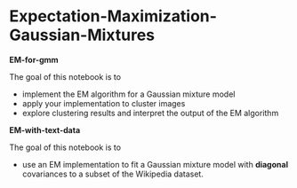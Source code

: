 # Expectation-Maximization-Gaussian-Mixtures

**EM-for-gmm**

The goal of this notebook is to 
* implement the EM algorithm for a Gaussian mixture model
* apply your implementation to cluster images
* explore clustering results and interpret the output of the EM algorithm  


**EM-with-text-data**

The goal of this notebook is to 
* use an EM implementation to fit a Gaussian mixture model with **diagonal** covariances to a subset of the Wikipedia dataset.
